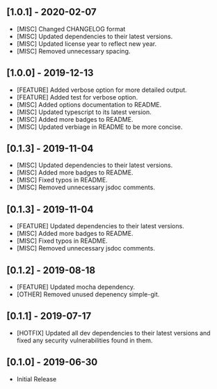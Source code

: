 ## [1.0.1] - 2020-02-07

- [MISC] Changed CHANGELOG format
- [MISC] Updated dependencies to their latest versions.
- [MISC] Updated license year to reflect new year.
- [MISC] Removed unnecessary spacing.

## [1.0.0] - 2019-12-13

- [FEATURE] Added verbose option for more detailed output.
- [FEATURE] Added test for verbose option.
- [MISC] Added options documentation to README.
- [MISC] Updated typescript to its latest version.
- [MISC] Added more badges to README.
- [MISC] Updated verbiage in README to be more concise.

## [0.1.3] - 2019-11-04

- [MISC] Updated dependencies to their latest versions.
- [MISC] Added more badges to README.
- [MISC] Fixed typos in README.
- [MISC] Removed unnecessary jsdoc comments.

## [0.1.3] - 2019-11-04

- [FEATURE] Updated dependencies to their latest versions.
- [MISC] Added more badges to README.
- [MISC] Fixed typos in README.
- [MISC] Removed unnecessary jsdoc comments.

## [0.1.2] - 2019-08-18

- [FEATURE] Updated mocha dependency.
- [OTHER] Removed unused depenency simple-git.

## [0.1.1] - 2019-07-17

- [HOTFIX] Updated all dev dependencies to their latest versions and fixed any security vulnerabilities found in them.

## [0.1.0] - 2019-06-30

- Initial Release
